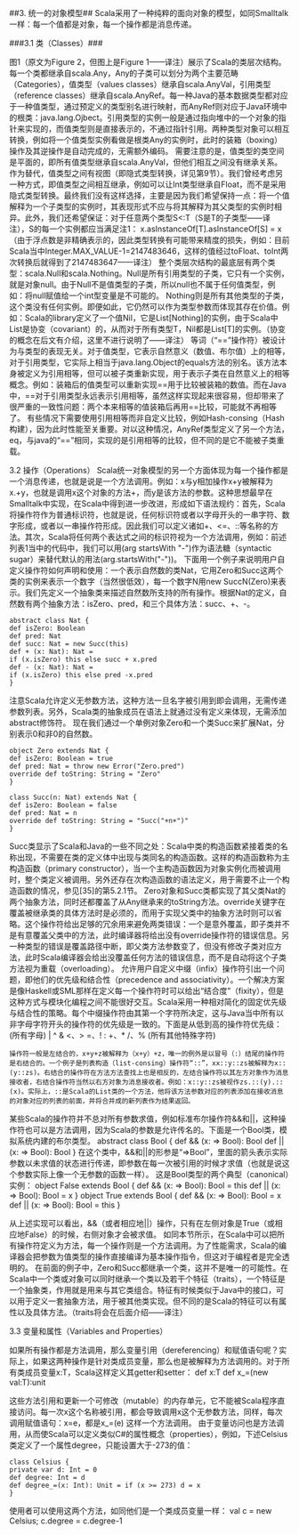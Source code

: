 ##3. 统一的对象模型##
Scala采用了一种纯粹的面向对象的模型，如同Smalltalk一样：每一个值都是对象，每一个操作都是消息传递。

###3.1 类（Classes）###
 

图1（原文为Figure 2，但图上是Figure 1——译注）展示了Scala的类层次结构。每一个类都继承自scala.Any，Any的子类可以划分为两个主要范畴（Categories），值类型（values classes）继承自scala.AnyVal，引用类型（reference classes）继承自scala.AnyRef。每一种Java的基本数据类型都对应于一种值类型，通过预定义的类型别名进行映射，而AnyRef则对应于Java环境中的根类：java.lang.Ojbect。引用类型的实例一般是通过指向堆中的一个对象的指针来实现的，而值类型则是直接表示的，不通过指针引用。两种类型对象可以相互转换，例如将一个值类型实例看做是根类Any的实例时，此时的装箱（boxing）操作及其逆操作是自动完成的，无需额外编码。
	需要注意的是，值类型的类空间是平面的，即所有值类型继承自scala.AnyVal，但他们相互之间没有继承关系。作为替代，值类型之间有视图（即隐式类型转换，详见第9节）。我们曾经考虑另一种方式，即值类型之间相互继承，例如可以让Int类型继承自Float，而不是采用隐式类型转换。最终我们没有这样选择，主要是因为我们希望保持一点：将一个值解释为一个子类型的实例时，其表现形式不应与将其解释为其父类型的实例时相异。此外，我们还希望保证：对于任意两个类型S<:T（S是T的子类型——译注），S的每一个实例都应当满足注1：
x.asInstanceOf[T].asInstanceOf[S] = x
	（由于浮点数是非精确表示的，因此类型转换有可能带来精度的损失，例如：目前Scala当中Integer.MAX_VALUE-1=2147483646，这样的值经过toFloat、toInt两次转换后就得到了2147483647——译注）
整个类层次结构的最底层有两个类型：scala.Null和scala.Nothing。Null是所有引用类型的子类，它只有一个实例，就是对象null。由于Null不是值类型的子类，所以null也不属于任何值类型，例如：将null赋值给一个int型变量是不可能的。
Nothing则是所有其他类型的子类，这个类没有任何实例。即便如此，它仍然可以作为类型参数而体现其存在价值。例如：Scala的library定义了一个值Nil，它是List[Nothing]的实例，由于Scala中List是协变（covariant）的，从而对于所有类型T，Nil都是List[T]的实例。（协变的概念在后文有介绍，这里不进行说明了——译注）
等词（“==”操作符）被设计为与类型的表现无关。对于值类型，它表示自然意义（数值、布尔值）上的相等，对于引用类型，它实际上相当于java.lang.Object的equals方法的别名。该方法本身被定义为引用相等，但可以被子类重新实现，用于表示子类在自然意义上的相等概念。例如：装箱后的值类型可以重新实现==用于比较被装箱的数值。而在Java中，==对于引用类型永远表示引用相等，虽然这样实现起来很容易，但却带来了很严重的一致性问题：两个本来相等的值装箱后再用==比较，可能就不再相等了。
有些情况下需要使用引用相等而非自定义比较，例如Hash-consing（Hash构建），因为此时性能至关重要。对以这种情况，AnyRef类型定义了另一个方法，eq，与java的“==”相同，实现的是引用相等的比较，但不同的是它不能被子类重载。

3.2	操作（Operations）
Scala统一对象模型的另一个方面体现为每一个操作都是一个消息传递，也就是说是一个方法调用。例如：x与y相加操作x+y被解释为x.+y，也就是调用x这个对象的方法+，而y是该方法的参数。这种思想最早在Smalltalk中实现，在Scala中得到进一步改进，形成如下语法规约：首先，Scala将操作符作为普通标识符，也就是说，任何标识符或者以字母开头的一串字符、数字形成，或者以一串操作符形成。因此我们可以定义诸如+、<=、::等名称的方法。其次，Scala将任何两个表达式之间的标识符视为一个方法调用，例如：前述列表1当中的代码中，我们可以用(arg startsWith "-")作为语法糖（syntactic sugar）来替代默认的用法(arg.startsWith("-"))。
下面用一个例子来说明用户自定义操作符如何声明和使用：一个表示自然数的类Nat，它用Zero和Succ这两个类的实例来表示一个数字（当然很低效），每一个数字N用new SuccN(Zero)来表示。我们先定义一个抽象类来描述自然数所支持的所有操作。根据Nat的定义，自然数有两个抽象方法：isZero、pred，和三个具体方法：succ、+、-。

	abstract class Nat {
	def isZero: Boolean
	def pred: Nat
	def succ: Nat = new Succ(this)
	def + (x: Nat): Nat =
	if (x.isZero) this else succ + x.pred
	def - (x: Nat): Nat =
	if (x.isZero) this else pred -x.pred
	}

注意Scala允许定义无参数方法，这种方法一旦名字被引用到即会调用，无需传递参数列表。另外，Scala类的抽象成员在语法上就通过没有定义来体现，无需添加abstract修饰符。
现在我们通过一个单例对象Zero和一个类Succ来扩展Nat，分别表示0和非0的自然数。

	object Zero extends Nat {
	def isZero: Boolean = true
	def pred: Nat = throw new Error("Zero.pred")
	override def toString: String = "Zero"
	}
	
	class Succ(n: Nat) extends Nat {
	def isZero: Boolean = false
	def pred: Nat = n
	override def toString: String = "Succ("+n+")"
	}

Succ类显示了Scala和Java的一些不同之处：Scala中类的构造函数紧接着类的名称出现，不需要在类的定义体中出现与类同名的构造函数。这样的构造函数称为主构造函数（primary constructor），当一个主构造函数因为对象实例化而被调用时，整个类定义被调用。另外还存在次构造函数的语法定义，用于需要不止一个构造函数的情况，参见[35]的第5.2.1节。
Zero对象和Succ类都实现了其父类Nat的两个抽象方法，同时还都覆盖了从Any继承来的toString方法。override关键字在覆盖被继承类的具体方法时是必须的，而用于实现父类中的抽象方法时则可以省略。这个操作符给出足够的冗余用来避免两类错误：一个是意外覆盖，即子类并不是有意覆盖父类中的方法，此时编译器将给出没有override操作符的错误信息。另一种类型的错误是覆盖路径中断，即父类方法参数变了，但没有修改子类对应方法，此时Scala编译器会给出没覆盖任何方法的错误信息，而不是自动将这个子类方法视为重载（overloading）。
允许用户自定义中缀（infix）操作符引出一个问题，即他们的优先级和结合性（precedence and associativity）。一个解决方案是像Haskell或SML那样在定义每一个操作符时可以给出“结合度”（fixity），但是这种方式与模块化编程之间不能很好交互。Scala采用一种相对简化的固定优先级与结合性的策略。每个中缀操作符由其第一个字符所决定，这与Java当中所有以非字母字符开头的操作符的优先级是一致的。下面是从低到高的操作符优先级：
	(所有字母)
	|
	^
	&
	<、>
	=、!
	:
	+、*
	/、%
	(所有其他特殊字符)

	操作符一般是左结合的，x+y+z被解释为（x+y）+z，唯一的例外是以冒号（:）结尾的操作符是右结合的。一个例子是列表构造（list-consing）操作符“::”，xx::y::zs被解释为x::(y::zs)。右结合的操作符在方法方法查找上也是相反的，左结合操作符以其左方对象作为消息接收者，右结合操作符当然以右方对象为消息接收者。例如：x::y::zs被视作zs.::(y).::(x)。实际上，::是Scala的List类的一个方法，他将该方法参数对应的列表添加在接收消息的对象对应的列表的前面，并将合并成的新列表作为结果返回。
某些Scala的操作符并不总对所有参数求值，例如标准布尔操作符&&和||，这种操作符也可以是方法调用，因为Scala的参数是允许传名的。下面是一个Bool类，模拟系统内建的布尔类型。
	abstract class Bool {
	def && (x: => Bool): Bool
	def || (x: => Bool): Bool
	}
在这个类中，&&和||的形参是“=>Bool”，里面的箭头表示实际参数以未求值的状态进行传递，即参数在每一次被引用的时候才求值（也就是说这个参数实际上像一个无参数的函数一样）。
这是Bool类型的两个典型（canonical）实例：
	object False extends Bool {
	def && (x: => Bool): Bool = this
	def || (x: => Bool): Bool = x
	}
	object True extends Bool {
	def && (x: => Bool): Bool = x
	def || (x: => Bool): Bool = this
	}

从上述实现可以看出，&&（或者相应地||）操作，只有在左侧对象是True（或相应地False）的时候，右侧对象才会被求值。
如同本节所示，在Scala中可以把所有操作符定义为方法，每一个操作则是一个方法调用。为了性能需求，Scala的编译器会把参数为值类型的操作直接编译为基本操作指令，但这对于编程者是完全透明的。
在前面的例子中，Zero和Succ都继承一个类，这并不是唯一的可能性。在Scala中一个类或对象可以同时继承一个类以及若干个特征（traits），一个特征是一个抽象类，作用就是用来与其它类组合。特征有时候类似于Java中的接口，可以用于定义一套抽象方法，用于被其他类实现。但不同的是Scala的特征可以有属性以及具体方法。（traits将会在后面介绍——译注）

3.3	变量和属性（Variables and Properties）

如果所有操作都是方法调用，那么变量引用（dereferencing）和赋值语句呢？实际上，如果这两种操作是针对类成员变量，那么也是被解释为方法调用的。对于所有类成员变量x:T，Scala这样定义其getter和setter：
	def x:T
	def x_=(new val:T):unit

这些方法引用和更新一个可修改（mutable）的内存单元，它不能被Scala程序直接访问。每一次x这个名称被引用，都会导致调用x这个无参数方法，同样，每次调用赋值语句：x=e，都是x_=(e) 这样一个方法调用。
由于变量访问也是方法调用，从而使Scala可以定义类似C#的属性概念（properties），例如，下述Celsius类定义了一个属性degree，只能设置大于-273的值：

	class Celsius {
	private var d: Int = 0
	def degree: Int = d
	def degree_=(x: Int): Unit = if (x >= 273) d = x
	}

使用者可以使用这两个方法，如同他们是一个类成员变量一样：
	val c = new Celsius; c.degree = c.degree-1
